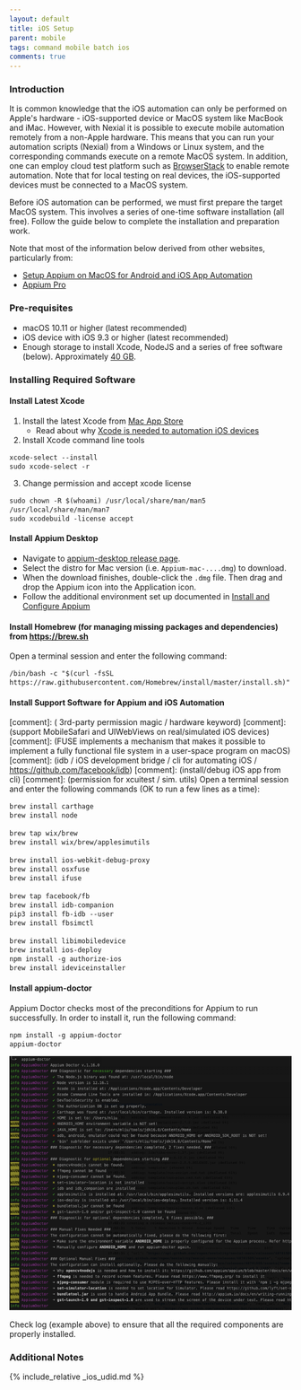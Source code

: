 ```yaml
---
layout: default
title: iOS Setup
parent: mobile
tags: command mobile batch ios
comments: true
---
```



### Introduction
It is common knowledge that the iOS automation can only be performed on Apple's hardware - iOS-supported device or 
MacOS system like MacBook and iMac. However, with Nexial it is possible to execute mobile automation remotely from a 
non-Apple hardware. This means that you can run your automation scripts (Nexial) from a Windows or Linux system, and the
corresponding commands execute on a remote MacOS system. In addition, one can employ cloud test platform such as 
<a href="https://www.browserstack.com" class="external-link" target="_nexial_link">BrowserStack</a> to enable remote
automation. Note that for local testing on real devices, the iOS-supported devices must be connected to a MacOS system.

Before iOS automation can be performed, we must first prepare the target MacOS system. This involves a series of 
one-time software installation (all free). Follow the guide below to complete the installation and preparation 
work.

Note that most of the information below derived from other websites, particularly from:
- <a href="https://krishnachetan.medium.com/setup-appium-on-mac-1e06f1178427" class="external-link" target="_nexial_link">Setup Appium on MacOS for Android and iOS App Automation</a> 
- <a href="https://appiumpro.com/" class="external-link" target="_nexial_link">Appium Pro</a>


### Pre-requisites 
- macOS 10.11 or higher (latest recommended)
- iOS device with iOS 9.3 or higher (latest recommended)
- Enough storage to install Xcode, NodeJS and a series of free software (below). Approximately 
  <a href="https://georgik.rocks/how-to-install-xcode-12-with-small-available-disk-space/">40 GB</a>.


### Installing Required Software

#### Install Latest Xcode
1. Install the latest Xcode from <a href="https://apps.apple.com/us/app/xcode/id497799835?mt=12" class="external-link" target="_nexial_link">Mac App Store</a>
   - Read about why <a href="https://stackoverflow.com/questions/33942916/does-appium-need-xcode-for-run-automated-testing-on-ios-device"  class="external-link" target="_nexial_link">Xcode is needed to automation iOS devices</a>
2. Install Xcode command line tools
```
xcode-select --install
sudo xcode-select -r
```
3. Change permission and accept xcode license
```
sudo chown -R $(whoami) /usr/local/share/man/man5 /usr/local/share/man/man7
sudo xcodebuild -license accept
```

#### Install Appium Desktop
- Navigate to <a href="https://github.com/appium/appium-desktop/releases" class="external-link" target="_nexial_link">appium-desktop release page</a>.
- Select the distro for Mac version (i.e. `Appium-mac-....dmg`) to download.
- When the download finishes, double-click the `.dmg` file. Then drag and drop the Appium icon into the Application icon.
- Follow the additional environment set up documented in [Install and Configure Appium](install_appium)

#### Install Homebrew (for managing missing packages and dependencies) from https://brew.sh
Open a terminal session and enter the following command:
```
/bin/bash -c "$(curl -fsSL https://raw.githubusercontent.com/Homebrew/install/master/install.sh)"
```

#### Install Support Software for Appium and iOS Automation
[comment]: ( 3rd-party permission magic / hardware keyword)
[comment]: (support MobileSafari and UIWebViews on real/simulated iOS devices)
[comment]: (FUSE implements a mechanism that makes it possible to implement a fully functional file system in a user-space program on macOS)
[comment]: (idb / iOS development bridge / cli for automating iOS / https://github.com/facebook/idb)
[comment]: (install/debug iOS app from cli)
[comment]: (permission for xcuitest / sim. utils)
Open a terminal session and enter the following commands (OK to run a few lines as a time):
```
brew install carthage
brew install node

brew tap wix/brew
brew install wix/brew/applesimutils

brew install ios-webkit-debug-proxy
brew install osxfuse
brew install ifuse

brew tap facebook/fb
brew install idb-companion
pip3 install fb-idb --user
brew install fbsimctl

brew install libimobiledevice
brew install ios-deploy
npm install -g authorize-ios
brew install ideviceinstaller
```

#### Install appium-doctor
Appium Doctor checks most of the preconditions for Appium to run successfully. In order to install it, run the 
following command:
```
npm install -g appium-doctor
appium-doctor
```

![](image/ios_setup_01.png)

Check log (example above) to ensure that all the required components are properly installed.


### Additional Notes
{% include_relative _ios_udid.md %}
